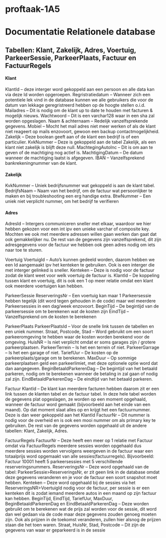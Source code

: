 # proftaak-1A5


# Documentatie Relationele database

## Tabellen: Klant, Zakelijk, Adres, Voertuig, ParkeerSessie, ParkeerPlaats, Factuur en FactuurRegels

#### Klant
KlantId – deze interger word gekoppeld aan een persoon en alle data kan via deze Id worden opgeroepen.
Regristratiedatum – Wanneer zich een potentiele lek vind in de database kunnen we alle gebruikers die voor de datum van lekkage geregristreerd hebben op de hoogte stellen o.i.d.
Mailadres – Dit is nodig om de klant up to date te houden met facturen & mogelijk nieuws.
Wachtwoord – Dit is een varchar128 waar in een sha zal worden opgeslagen.
Naam & achternaam – Redelijk vanzelfsprekende gegevens.
Mobiel – Mocht het mail adres niet meer werken of als de klant niet reageert op mails enzovoort, gewoon een backup contactmogelijkheid.
Zakelijk – Deze boolean geeft aan of de klant een bedrijf is of een particulier.
KvkNummer – Deze is gekoppeld aan de tabel Zakelijk, als een klant niet zakelijk is blijft deze null.
MachtegingAutoInc – Dit is om aan te geven of de machtiging nog actief is.
MachtigingDatum – De datum wanneer de machtiging laatst is afgegeven.
IBAN – Vanzelfsprekend bankrekeningnummer van de klant.

#### Zakelijk
KvkNummer – Uniek bedrijfsnummer wat gekoppeld is aan de klant tabel.
BedrijfsNaam – Naam van het bedrijf, om de factuur wat persoonlijker te maken en bij troubleshooting een erg handige extra.
BtwNummer – Een uniek niet verplicht nummer, om het bedrijf te verifieren

#### Adres
AdresId – Intergers communiceren sneller met elkaar, waardoor we hier hebben gekozen voor een int ipv een unieke varchar of composite key. Mochten we ook met meerdere adressen willen gaan werken dan gaat dat ook gemakkelijker nu.
De rest van de gegevens zijn vanzelfsprekend, dit zijn adresgegevens voor de factuur we hebben ook geen adres nodig om iets naar toe te sturen.

Voertuig
VoertuigId – Auto’s kunnen gedeeld worden, daarom hebben we een Id aangemaakt ipv het kenteken te gebruiken. Ook is een interger die met interger gelinked is sneller.
Kenteken – Deze is nodig voor de factuur zodat de klant weet voor welk voertuig de factuur is.
KlantId – De koppeling tussen klant en voertuig, dit is ook een 1 op meer relatie omdat een klant ook meerdere voertuigen kan hebben.

ParkeerSessie
ReserveringsNr – Een voertuig kan maar 1 Parkeersessie hebben tegelijk (dit word tegen gehouden in de code) maar wel meerdere Parkeersessies in een dag/week enzovoort. 
BeginTijd – De begintijd van de parkeersessie om te berekenen wat de kosten zijn
EindTijd – Vanzelfsprekend om de kosten te berekenen

ParkeerPlaats
ParkeerPlaatsId – Voor de snelle link tussen de tabellen en een uniek nummer. 
Straat, Postcode, Stad – Word gebruikt om een soort parkeeromgeving te hebben waar de kosten worden berekend voor de omgeving.
HuisNR – Is niet verplicht omdat er soms garages zijn / grotere parkeerplaatsen.
ParkeerTerrein – Is het een terrein of niet.
ParkeerGarrage – Is het een garage of niet.
TariefUur – De kosten op de parkeerplaats/garage om te berekenen.
MaxDuur – Op sommige parkeerplaatsen geld een parkeerlimiet, met deze optionele optie word dat dan aangegeven.
BeginBetaaldParkerenDag – De begintijd van het betaald parkeren, nodig om te berekenen wanneer de betaling in zal gaan of nodig zal zijn.
EindBetaaldParkerenDag – De eindtijd van het betaald parkeren.

Factuur
KlantId – De klant kan meerdere facturen hebben daarom zit er een link tussen de klanten tabel en de factuur tabel. 
In deze hele tabel worden de gegevens plat opgeslagen, ze worden op een moment opgehaald, wanneer de factuur word gemaakt (bijvoorbeeld aan het einde van een maand). Op dat moment slaat alles op en krijgt het een factuurnummer. Deze is dan weer gekoppeld aan het KlantId
FactuurNr – Dit nummer is nodig voor de overheid en is ook een mooi nummer om als primary key te gebruiken.
De rest van de gegevens worden opgehaald uit de andere tabellen: Klant, Zakelijk, Adres. 

FactuurRegels
FactuurNr – Deze heeft een meer op 1 relatie met Factuur omdat via FactuurRegels meerdere sessies worden opgehaald dus meerdere sessies worden vervolgens weergeven in de factuur waar een totaalprijs word opgemaakt van alle sessies(factuurregels). Bijvoorbeeld: Factuur 10001 heeft 5 parkeersessies met 5 verschillende reserveringsnummers.
ReserveringsNr – Deze word opgehaald van de tabel: ParkeerSessie>ReserveringsNr, er zit geen link in de database omdat deze gegevens veranderen en je voor de factuur een soort snapshot moet hebben. 
Kenteken – Deze word opgehaald bij de sessies via het ReserveringsNR>VoertuigId nodig voor de factuur, per sessie is er een kenteken dit is zodat iemand meerdere autos in een maand op zijn factuur kan hebben.
BeginTijd, EindTijd, TariefUur, MaxDuur, BeginBetaaldParkerenDag en EindBetaaldParkerenDag – Deze worden gebruikt om te berekenen wat de prijs zal worden voor de sessie, dit word dan wel gedaan via de code maar deze gegevens zouden genoeg moeten zijn. Ook als prijzen in de toekomst veranderen, zullen hier alsnog de prijzen staan die het toen waren.
Straat, HuisNr, Stad, Postcode – Dit zijn de gegevens van waar er geparkeerd is in de sessie


